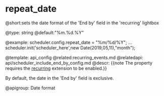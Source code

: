 repeat_date
=============

@short:sets the date format of the 'End by' field in the 'recurring' lightbox
	

@type: string
@default:"%m.%d.%Y"

@example:
scheduler.config.repeat_date = "%m/%d/%Y";
...
scheduler.init('scheduler_here',new Date(2019,05,11),"month");


@template:	api_config
@related:recurring_events.md
@relatedapi:
	api/scheduler_include_end_by_config.md
@descr:
{{note The property requires the [recurring](extensions_list.md#recurring) extension to be enabled.}}

By default, the date in the 'End by' field is exclusive.

@apigroup: Date format